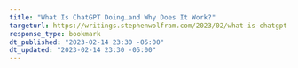 ```yaml
---
title: "What Is ChatGPT Doing…and Why Does It Work?"
targeturl: https://writings.stephenwolfram.com/2023/02/what-is-chatgpt-doing-and-why-does-it-work/
response_type: bookmark
dt_published: "2023-02-14 23:30 -05:00"
dt_updated: "2023-02-14 23:30 -05:00"
---
```


